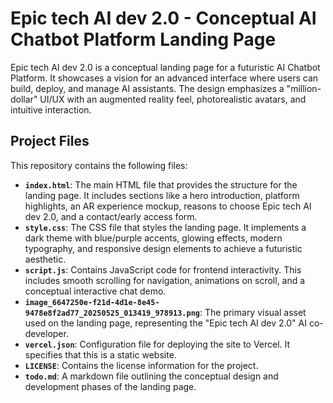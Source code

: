 # Epic tech AI dev 2.0 - Conceptual AI Chatbot Platform Landing Page

Epic tech AI dev 2.0 is a conceptual landing page for a futuristic AI Chatbot Platform. It showcases a vision for an advanced interface where users can build, deploy, and manage AI assistants. The design emphasizes a "million-dollar" UI/UX with an augmented reality feel, photorealistic avatars, and intuitive interaction.

## Project Files

This repository contains the following files:

*   **`index.html`**: The main HTML file that provides the structure for the landing page. It includes sections like a hero introduction, platform highlights, an AR experience mockup, reasons to choose Epic tech AI dev 2.0, and a contact/early access form.
*   **`style.css`**: The CSS file that styles the landing page. It implements a dark theme with blue/purple accents, glowing effects, modern typography, and responsive design elements to achieve a futuristic aesthetic.
*   **`script.js`**: Contains JavaScript code for frontend interactivity. This includes smooth scrolling for navigation, animations on scroll, and a conceptual interactive chat demo.
*   **`image_6647250e-f21d-4d1e-8e45-9478e8f2ad77_20250525_013419_978913.png`**: The primary visual asset used on the landing page, representing the "Epic tech AI dev 2.0" AI co-developer.
*   **`vercel.json`**: Configuration file for deploying the site to Vercel. It specifies that this is a static website.
*   **`LICENSE`**: Contains the license information for the project.
*   **`todo.md`**: A markdown file outlining the conceptual design and development phases of the landing page.
